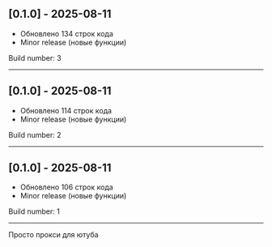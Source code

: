 ## [0.1.0] - 2025-08-11

- Обновлено 134 строк кода
- Minor release (новые функции)

Build number: 3

---

## [0.1.0] - 2025-08-11

- Обновлено 114 строк кода
- Minor release (новые функции)

Build number: 2

---

## [0.1.0] - 2025-08-11

- Обновлено 106 строк кода
- Minor release (новые функции)

Build number: 1

---

Просто прокси для ютуба



